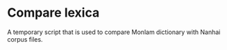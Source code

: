 # Compare lexica

A temporary script that is used to compare Monlam dictionary with Nanhai corpus files.